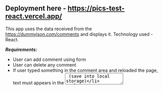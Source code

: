 ## Deployment here - https://pics-test-react.vercel.app/
This app uses the data received from the https://dummyjson.com/comments and displays it.
Technology used - React.

***Requirements:***
- User can add comment using form
- User can delete any comment
- If user typed something in the comment area and reloaded the page, text must appears in the <textarea> (save into local storage)

